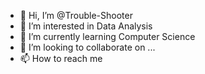 - 👋 Hi, I’m @Trouble-Shooter
- 👀 I’m interested in Data Analysis 
- 🌱 I’m currently learning Computer Science
- 💞️ I’m looking to collaborate on ...
- 📫 How to reach me 

<!---
Trouble-Shooter/Trouble-Shooter is a ✨ special ✨ repository because its `README.md` (this file) appears on your GitHub profile.
You can click the Preview link to take a look at your changes.
--->
